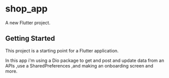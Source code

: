 # shop_app

A new Flutter project.

## Getting Started

This project is a starting point for a Flutter application.

In this app i'm using a Dio package to get and post and update data from an APIs ,use a SharedPreferences ,and making an onboarding screen and more.